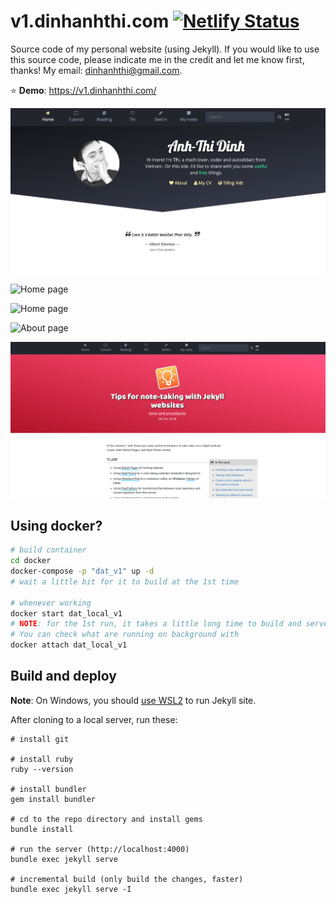 # v1.dinhanhthi.com [![Netlify Status](https://api.netlify.com/api/v1/badges/fa6c0045-fc9e-404d-a1d1-ab2b3c75d4a1/deploy-status)](https://app.netlify.com/sites/stoic-wing-b25942/deploys)

Source code of my personal website (using Jekyll). If you would like to use this source code, please indicate me in the credit and let me know first, thanks! My email: dinhanhthi@gmail.com.

⭐ **Demo**: https://v1.dinhanhthi.com/

![Home page](./img/github/home-1.png)

![Home page](./img/github/home-2.png)

![Home page](./img/github/home-3.png)

![About page](./img/github/pages.png)

![Note page](./img/github/post.png)

## Using docker?

``` bash
# build container
cd docker
docker-compose -p "dat_v1" up -d
# wait a little bit for it to build at the 1st time

# whenever working
docker start dat_local_v1
# NOTE: for the 1st run, it takes a little long time to build and serve
# You can check what are running on background with
docker attach dat_local_v1
```

## Build and deploy

__Note__: On Windows, you should [use WSL2](https://dinhanhthi.com/docker-wsl2-windows) to run Jekyll site.

After cloning to a local server, run these:

~~~
# install git

# install ruby
ruby --version

# install bundler
gem install bundler

# cd to the repo directory and install gems
bundle install

# run the server (http://localhost:4000)
bundle exec jekyll serve

# incremental build (only build the changes, faster)
bundle exec jekyll serve -I
~~~